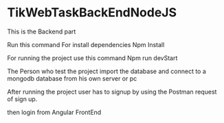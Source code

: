 # TikWebTaskBackEndNodeJS
This is the Backend part

Run this command For install dependencies
Npm Install

For running the project use this command
Npm run devStart

The Person who test the project import the database and connect to a mongodb database from his own server or pc

After running the project user has to signup by using the Postman request of sign up.

then login from Angular FrontEnd

